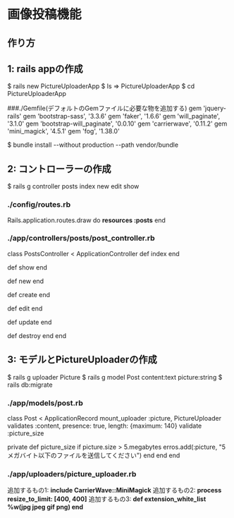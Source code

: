 # 画像投稿機能

## 作り方

## 1: rails appの作成
$ rails new PictureUploaderApp
$ ls
=> PictureUploaderApp
$ cd PictureUploaderApp


###./Gemfile(デフォルトのGemファイルに必要な物を追加する)
gem 'jquery-rails'
gem 'bootstrap-sass', '3.3.6'
gem 'faker',          '1.6.6'
gem 'will_paginate',          '3.1.0'
gem 'bootstrap-will_paginate', '0.0.10'
gem 'carrierwave',             '0.11.2'
gem 'mini_magick',             '4.5.1'
gem 'fog',                     '1.38.0'

$ bundle install --without production --path vendor/bundle


## 2: コントローラーの作成
$ rails g controller posts index new edit show

### ./config/routes.rb
Rails.application.routes.draw do
    <strong>resources :posts</strong>
end

### ./app/controllers/posts/post_controller.rb
class PostsController < ApplicationController
  def index
  end

  def show
  end

  def new
  end

  def create
  end

  def edit
  end

  def update
  end

  def destroy
  end
end


## 3: モデルとPictureUploaderの作成
$ rails g uploader Picture
$ rails g model Post content:text picture:string
$ rails db:migrate

### ./app/models/post.rb
class Post < ApplicationRecord
  mount_uploader :picture, PictureUploader
  validates :content, presence: true, length: {maximum: 140}
  validate :picture_size

  private
    def picture_size
      if picture.size > 5.megabytes
        erros.add(:picture, "5メガバイト以下のファイルを送信してください")
      end
    end
end

### ./app/uploaders/picture_uploader.rb
追加するもの1:
  <strong>include CarrierWave::MiniMagick</strong>
追加するもの2:
  <strong>process resize_to_limit: [400, 400]</strong>
追加するもの3:
  <strong>
  def extension_white_list
    %w(jpg jpeg gif png)
  end
  </strong>
